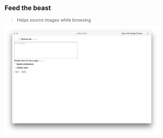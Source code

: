 ## Feed the beast
> Helps source images while browsing

![Screenshot](https://raw.githubusercontent.com/thewhodidthis/chrome-cyclops/master/screenshot.png "Screenshot")
